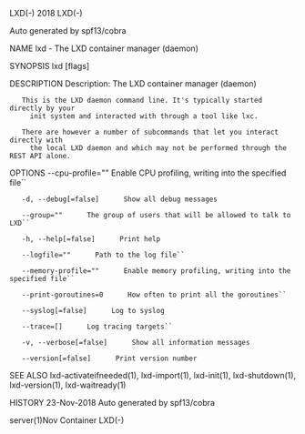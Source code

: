 LXD(-)                                           2018                                          LXD(-)

Auto generated by spf13/cobra

NAME
       lxd - The LXD container manager (daemon)

SYNOPSIS
       lxd [flags]

DESCRIPTION
       Description:
         The LXD container manager (daemon)

       This is the LXD daemon command line. It's typically started directly by your
         init system and interacted with through a tool like lxc.

       There are however a number of subcommands that let you interact directly with
         the local LXD daemon and which may not be performed through the REST API alone.

OPTIONS
       --cpu-profile=""      Enable CPU profiling, writing into the specified file``

       -d, --debug[=false]      Show all debug messages

       --group=""      The group of users that will be allowed to talk to LXD``

       -h, --help[=false]      Print help

       --logfile=""      Path to the log file``

       --memory-profile=""      Enable memory profiling, writing into the specified file``

       --print-goroutines=0      How often to print all the goroutines``

       --syslog[=false]      Log to syslog

       --trace=[]      Log tracing targets``

       -v, --verbose[=false]      Show all information messages

       --version[=false]      Print version number

SEE ALSO
       lxd-activateifneeded(1),    lxd-import(1),   lxd-init(1),   lxd-shutdown(1),   lxd-version(1),
       lxd-waitready(1)

HISTORY
       23-Nov-2018 Auto generated by spf13/cobra

server(1)Nov                                  Container                                        LXD(-)
